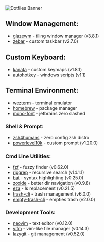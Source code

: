 <img src="https://capsule-render.vercel.app/api?type=waving&height=200&color=0:02569B,100:005078&text=~/dotfiles&fontAlignY=38&fontColor=ffffff&fontSize=60&animation=fadeIn&section=header" alt="Dotfiles Banner" align="center"/>

## Window Management:

- [glazewm](https://github.com/glzr-io/glazewm) - tiling window manager (v3.8.1)
- [zebar](https://github.com/glzr-io/zebar) - custom taskbar (v2.7.0)

## Custom Keyboard:

- [kanata](https://github.com/jtroo/kanata/) - custom keymaps (v1.8.1)
- [autohotkey](https://github.com/AutoHotkey/AutoHotkey) - windows scripts (v1.1)

## Terminal Environment:

- [wezterm](https://github.com/wez/wezterm) - terminal emulator
- [homebrew](https://github.com/Homebrew/brew) - package manager
- [mono-font](https://github.com/sharpjs/JetBrainsMonoSlashed) - jetbrains zero slashed

### Shell & Prompt:

<!-- Should I include: node, git, cz-commitizen? -->
<!-- Another dependencies to keep in check: python3 python3-venv pip3 -->

<!-- After all those are things that I need to install -->
<!-- Also keep a list of the dependencies that you need system wide -->

- [zsh4humans](https://github.com/romkatv/zsh4humans) - zero config zsh distro
- [powerlevel10k](https://github.com/romkatv/powerlevel10k) - custom prompt (v1.20.0)

### Cmd Line Utilities:

- [fzf](https://github.com/junegunn/fzf) - fuzzy finder (v0.62.0)
- [ripgrep](https://github.com/BurntSushi/ripgrep) - recursive search (v14.1.1)
- [bat](https://github.com/sharkdp/bat) - syntax highlighting (v0.25.0)
- [zoxide](https://github.com/ajeetdsouza/zoxide) - better dir navigation (v0.9.8)
- [eza](https://github.com/eza-community/eza) - ls replacement (v0.21.5)
- [trash-cli](https://github.com/sindresorhus/trash-cli) - trash management (v6.0.0)
- [empty-trash-cli](https://github.com/sindresorhus/empty-trash-cli) - empties trash (v2.0.0)

### Development Tools:

- [neovim](https://github.com/neovim/neovim) - text editor (v0.12.0)
- [vifm](https://github.com/vifm/vifm) - vim-like file manager (v0.14.3)
- [lazygit](https://github.com/jesseduffield/lazygit) - git management (v0.52.0)
